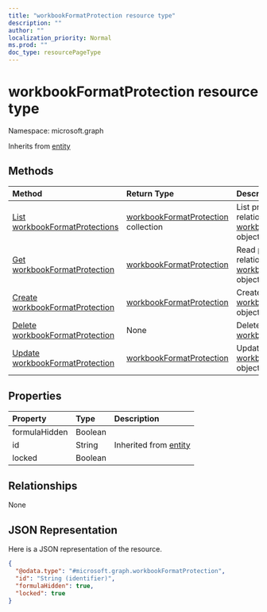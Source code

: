 ```yaml
---
title: "workbookFormatProtection resource type"
description: ""
author: ""
localization_priority: Normal
ms.prod: ""
doc_type: resourcePageType
---
```


# workbookFormatProtection resource type


Namespace: microsoft.graph




Inherits from [entity](../resources/entity.md)

## Methods
|Method|Return Type|Description|
|:---|:---|:---|
|[List workbookFormatProtections](../api/workbookformatprotection-list.md)|[workbookFormatProtection](../resources/workbookformatprotection.md) collection|List properties and relationships of the [workbookFormatProtection](../resources/workbookformatprotection.md) objects.|
|[Get workbookFormatProtection](../api/workbookformatprotection-get.md)|[workbookFormatProtection](../resources/workbookformatprotection.md)|Read properties and relationships of the [workbookFormatProtection](../resources/workbookformatprotection.md) object.|
|[Create workbookFormatProtection](../api/workbookformatprotection-create.md)|[workbookFormatProtection](../resources/workbookformatprotection.md)|Create a new [workbookFormatProtection](../resources/workbookformatprotection.md) object.|
|[Delete workbookFormatProtection](../api/workbookformatprotection-delete.md)|None|Deletes a [workbookFormatProtection](../resources/workbookformatprotection.md).|
|[Update workbookFormatProtection](../api/workbookformatprotection-update.md)|[workbookFormatProtection](../resources/workbookformatprotection.md)|Update the properties of a [workbookFormatProtection](../resources/workbookformatprotection.md) object.|

## Properties
|Property|Type|Description|
|:---|:---|:---|
|formulaHidden|Boolean||
|id|String| Inherited from [entity](../resources/entity.md)|
|locked|Boolean||

## Relationships
None

## JSON Representation
Here is a JSON representation of the resource.
<!-- {
  "blockType": "resource",
  "keyProperty": "id",
  "@odata.type": "microsoft.graph.workbookFormatProtection",
  "baseType": "microsoft.graph.entity",
  "openType": false
}
-->
``` json
{
  "@odata.type": "#microsoft.graph.workbookFormatProtection",
  "id": "String (identifier)",
  "formulaHidden": true,
  "locked": true
}
```

